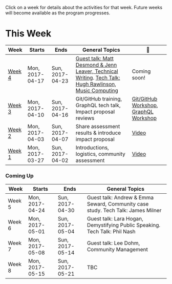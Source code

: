 Click on a week for details about the activities for that week. Future weeks will become available as the program progresses.

# This Week

Week                      | Starts            | Ends             | General Topics                                   | :movie_camera:
---                       | ---               | ---              | ---                                              | ---
[Week 4](todos/week-4.md)                    | Mon, 2017-04-17   | Sun, 2017-04-23  | [Guest talk: Matt Desmond & Jenn Leaver, Technical Writing](https://github.com/campus-experts/spring-2017/issues/25). [Tech Talk: Hugh Rawlinson, Music Computing](https://github.com/campus-experts/spring-2017/issues/28) | Coming soon! |
[Week 3](todos/week-3.md)                    | Mon, 2017-04-10   | Sun, 2017-04-16  | Git/GitHub training, GraphQL tech talk, Impact proposal reviews | [Git/GitHub Workshop](https://www.dropbox.com/s/086yd5pq0m3e82f/gittalkcut.mp4?dl=0), [GraphQL Workshop](https://www.dropbox.com/s/nb6n9f9kr8nre1a/graphql.mp4?dl=0)
[Week 2](todos/week-2.md)                    | Mon, 2017-04-03   | Sun, 2017-04-07  | Share assessment results & introduce impact proposal | [Video](https://www.dropbox.com/s/onvv9hdqwgptpww/week2.mp4?dl=0)
[Week 1](todos/week-1.md) | Mon, 2017-03-27  | Sun, 2017-04-02  | Introductions, logistics, community assessment   | [Video](https://www.dropbox.com/s/3anmr8othdfa2vy/29thMarch2017Spring.mp4?dl=0)

### Coming Up

Week                      | Starts            | Ends             | General Topics
---                       | ---               | ---              | ---
Week 5                    | Mon, 2017-04-24   | Sun, 2017-04-30  | Guest talk: Andrew & Emma Seward, Community case study. Tech Talk: James Milner
Week 6                    | Mon, 2017-05-01   | Sun, 2017-05-04  | Guest talk: Lara Hogan, Demystifying Public Speaking. Tech Talk: Phil Nash
Week 7                    | Mon, 2017-05-08   | Sun, 2017-05-14  | Guest talk: Lee Dohm, Community Management
Week 8                    | Mon, 2017-05-15   | Sun, 2017-05-21  | TBC
